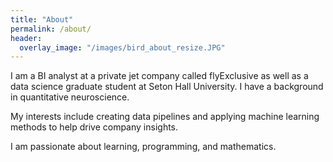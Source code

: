 ```yaml
---
title: "About"
permalink: /about/
header:
  overlay_image: "/images/bird_about_resize.JPG"
---
```


I am a BI analyst at a private jet company called flyExclusive as well as a data science graduate student at Seton Hall University. I have a background in quantitative neuroscience.

My interests include creating data pipelines and applying machine learning methods to help drive company insights. 

I am passionate about learning, programming, and mathematics.

